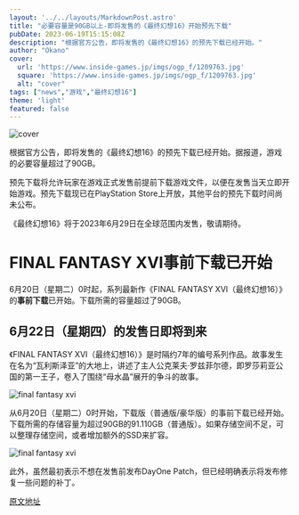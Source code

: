 ```yaml
---
layout: '../../layouts/MarkdownPost.astro'
title: "必要容量是90GB以上-即将发售的《最终幻想16》开始预先下载"
pubDate: 2023-06-19T15:15:08Z
description: "根据官方公告，即将发售的《最终幻想16》的预先下载已经开始。"
author: "Okano"
cover:
  url: 'https://www.inside-games.jp/imgs/ogp_f/1209763.jpg'
  square: 'https://www.inside-games.jp/imgs/ogp_f/1209763.jpg'
  alt: "cover"
tags: ["news","游戏","最终幻想16"]
theme: 'light'
featured: false
---
```


![cover](https://www.inside-games.jp/imgs/ogp_f/1209763.jpg)

根据官方公告，即将发售的《最终幻想16》的预先下载已经开始。据报道，游戏的必要容量超过了90GB。

预先下载将允许玩家在游戏正式发售前提前下载游戏文件，以便在发售当天立即开始游戏。预先下载现已在PlayStation Store上开放，其他平台的预先下载时间尚未公布。

《最终幻想16》将于2023年6月29日在全球范围内发售，敬请期待。

# FINAL FANTASY XVI事前下载已开始

6月20日（星期二）0时起，系列最新作《FINAL FANTASY XVI（最终幻想16）》的<b>事前下载</b>已开始。下载所需的容量超过了90GB。

## 6月22日（星期四）的发售日即将到来

《FINAL FANTASY XVI（最终幻想16）》是时隔约7年的编号系列作品。故事发生在名为“瓦利斯泽亚”的大地上，讲述了主人公克莱夫·罗兹菲尔德，即罗莎莉亚公国的第一王子，卷入了围绕“母水晶”展开的争斗的故事。

![final fantasy xvi](https://www.inside-games.jp/imgs/zoom/1209760.jpg)

从6月20日（星期二）0时开始，下载版（普通版/豪华版）的事前下载已经开始。下载所需的存储容量为超过90GB的91.110GB（普通版）。如果存储空间不足，可以整理存储空间，或者增加额外的SSD来扩容。

![final fantasy xvi](https://www.inside-games.jp/imgs/zoom/1209780.png)

此外，虽然最初表示不想在发售前发布DayOne Patch，但已经明确表示将发布修复一些问题的补丁。

  [原文地址](https://www.inside-games.jp/article/2023/06/20/146657.html)